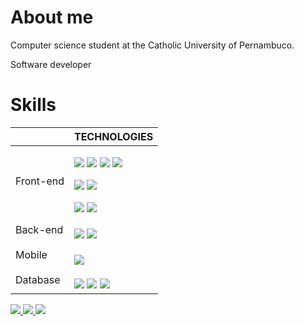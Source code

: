


 


 
 

# About me

<p>Computer science student at the Catholic University of Pernambuco.</p>
<p>Software developer</p>

# Skills

|                |TECHNOLOGIES                   |
|----------------|-------------------------------|
|Front-end       |<p></p> <img src="https://img.shields.io/badge/HTML5-E34F26?style=for-the-badge&logo=html5&logoColor=white" /> <img src="https://img.shields.io/badge/CSS3-1572B6?style=for-the-badge&logo=css3&logoColor=white" /> <img src="https://img.shields.io/badge/JavaScript-F7DF1E?style=for-the-badge&logo=javascript&logoColor=black" /> <img src="https://img.shields.io/badge/TypeScript-007ACC?style=for-the-badge&logo=typescript&logoColor=white" /> <p></p> <img src="https://img.shields.io/badge/Bootstrap-563D7C?style=for-the-badge&logo=bootstrap&logoColor=white" /> <img src="https://img.shields.io/badge/React-20232A?style=for-the-badge&logo=react&logoColor=61DAFB" /> <p></p> <img src="https://img.shields.io/badge/styled--components-DB7093?style=for-the-badge&logo=styled-components&logoColor=white" /> <img src="https://img.shields.io/badge/React_Router-CA4245?style=for-the-badge&logo=react-router&logoColor=white" /> |
|Back-end        |<p></p> <img src="https://img.shields.io/badge/Node.js-43853D?style=for-the-badge&logo=node.js&logoColor=white" /> <img src="https://img.shields.io/badge/Express.js-404D59?style=for-the-badge" /> |
|Mobile          |<p></p> <img src="https://img.shields.io/badge/React_Native-20232A?style=for-the-badge&logo=react&logoColor=61DAFB" />        |
|Database        |<p></p> <img src="https://img.shields.io/badge/MySQL-00000F?style=for-the-badge&logo=mysql&logoColor=white" />  <img src="https://img.shields.io/badge/PostgreSQL-316192?style=for-the-badge&logo=postgresql&logoColor=white" /> <img src="https://img.shields.io/badge/SQLite-07405E?style=for-the-badge&logo=sqlite&logoColor=white" /> |

 <a href="https://www.linkedin.com/in/lucas-henrique-soares/">
    <img src="https://img.shields.io/badge/LinkedIn-0077B5?style=for-the-badge&logo=linkedin&logoColor=white" />
 </a> 
 
  <a href="#">
    <img src="https://img.shields.io/badge/Instagram-E4405F?style=for-the-badge&logo=instagram&logoColor=white" />
 </a> 
 
 <a href="#">
    <img src="https://img.shields.io/badge/YouTube-FF0000?style=for-the-badge&logo=youtube&logoColor=white" />
 </a> 
